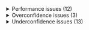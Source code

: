 <details>
<summary>Performance issues (12)</summary>

| Vulnerability | Level | Data slice | Metric | Transformation | Deviation | Description |
|---------------|-------|------------|--------|----------------|-----------|-------------|
| Performance | major | `Hospital_code` == 26 | Precision = 0.371 | — | -12.44% than global | For records in your dataset where `Hospital_code` == 26, the Precision is 12.44% lower than the global Precision. |
| Performance | major | `City_Code_Hospital` == 2 | Precision = 0.372 | — | -12.37% than global | For records in your dataset where `City_Code_Hospital` == 2, the Precision is 12.37% lower than the global Precision. |
| Performance | major | `Ward_Facility_Code` == "D" | Precision = 0.372 | — | -12.37% than global | For records in your dataset where `Ward_Facility_Code` == "D", the Precision is 12.37% lower than the global Precision. |
| Performance | major | `Hospital_code` == 11 | Precision = 0.373 | — | -12.10% than global | For records in your dataset where `Hospital_code` == 11, the Precision is 12.1% lower than the global Precision. |
| Performance | medium | `Ward_Facility_Code` == "A" | Precision = 0.384 | — | -9.38% than global | For records in your dataset where `Ward_Facility_Code` == "A", the Precision is 9.38% lower than the global Precision. |
| Performance | medium | `City_Code_Hospital` == 3 | Precision = 0.388 | — | -8.56% than global | For records in your dataset where `City_Code_Hospital` == 3, the Precision is 8.56% lower than the global Precision. |
| Performance | medium | `Hospital_type_code` == "b" | Precision = 0.391 | — | -7.72% than global | For records in your dataset where `Hospital_type_code` == "b", the Precision is 7.72% lower than the global Precision. |
| Performance | medium | `Hospital_type_code` == "c" | Precision = 0.394 | — | -7.07% than global | For records in your dataset where `Hospital_type_code` == "c", the Precision is 7.07% lower than the global Precision. |
| Performance | medium | `Ward_Type` == "S" | Precision = 0.396 | — | -6.70% than global | For records in your dataset where `Ward_Type` == "S", the Precision is 6.7% lower than the global Precision. |
| Performance | medium | `City_Code_Patient` == 5.000 | Precision = 0.396 | — | -6.64% than global | For records in your dataset where `City_Code_Patient` == 5.000, the Precision is 6.64% lower than the global Precision. |
| Performance | medium | `Type of Admission` == "Emergency" | Precision = 0.400 | — | -5.60% than global | For records in your dataset where `Type of Admission` == "Emergency", the Precision is 5.6% lower than the global Precision. |
| Performance | medium | `Hospital_region_code` == "Z" | Precision = 0.402 | — | -5.28% than global | For records in your dataset where `Hospital_region_code` == "Z", the Precision is 5.28% lower than the global Precision. |


</details>
<details>
<summary>Overconfidence issues (3)</summary>

| Vulnerability | Level | Data slice | Metric | Transformation | Deviation | Description |
|---------------|-------|------------|--------|----------------|-----------|-------------|
| Overconfidence | medium | `Bed Grade` == 2.000 | Overconfidence rate = 0.630 | — | +17.73% than global | For records in your dataset where `Bed Grade` == 2.000, we found a significantly higher number of overconfident wrong predictions (8541 samples, corresponding to 63.033210332103316% of the wrong predictions in the data slice). |
| Overconfidence | medium | `City_Code_Hospital` == 7 | Overconfidence rate = 0.626 | — | +16.95% than global | For records in your dataset where `City_Code_Hospital` == 7, we found a significantly higher number of overconfident wrong predictions (2336 samples, corresponding to 62.61056017153578% of the wrong predictions in the data slice). |
| Overconfidence | medium | `Ward_Facility_Code` == "C" | Overconfidence rate = 0.626 | — | +16.95% than global | For records in your dataset where `Ward_Facility_Code` == "C", we found a significantly higher number of overconfident wrong predictions (2336 samples, corresponding to 62.61056017153578% of the wrong predictions in the data slice). |


</details>
<details>
<summary>Underconfidence issues (13)</summary>

| Vulnerability | Level | Data slice | Metric | Transformation | Deviation | Description |
|---------------|-------|------------|--------|----------------|-----------|-------------|
| Underconfidence | major | `City_Code_Patient` == 5.000 | Overconfidence rate = 0.084 | — | +34.11% than global | For records in your dataset where `City_Code_Patient` == 5.000, we found a significantly higher number of underconfident predictions (337 samples, corresponding to 8.4% of the predictions in the data slice). |
| Underconfidence | major | `Bed Grade` == 3.000 | Overconfidence rate = 0.084 | — | +33.84% than global | For records in your dataset where `Bed Grade` == 3.000, we found a significantly higher number of underconfident predictions (1864 samples, corresponding to 8.4% of the predictions in the data slice). |
| Underconfidence | major | `Hospital_code` == 11 | Overconfidence rate = 0.084 | — | +32.87% than global | For records in your dataset where `Hospital_code` == 11, we found a significantly higher number of underconfident predictions (287 samples, corresponding to 8.4% of the predictions in the data slice). |
| Underconfidence | major | `Bed Grade` == 4.000 | Overconfidence rate = 0.083 | — | +31.46% than global | For records in your dataset where `Bed Grade` == 4.000, we found a significantly higher number of underconfident predictions (958 samples, corresponding to 8.3% of the predictions in the data slice). |
| Underconfidence | major | `Severity of Illness` == "Minor" | Overconfidence rate = 0.080 | — | +27.09% than global | For records in your dataset where `Severity of Illness` == "Minor", we found a significantly higher number of underconfident predictions (1366 samples, corresponding to 8.0% of the predictions in the data slice). |
| Underconfidence | major | `City_Code_Hospital` == 5 | Overconfidence rate = 0.076 | — | +20.88% than global | For records in your dataset where `City_Code_Hospital` == 5, we found a significantly higher number of underconfident predictions (475 samples, corresponding to 7.6% of the predictions in the data slice). |
| Underconfidence | medium | `Hospital_type_code` == "e" | Overconfidence rate = 0.075 | — | +19.12% than global | For records in your dataset where `Hospital_type_code` == "e", we found a significantly higher number of underconfident predictions (374 samples, corresponding to 7.5% of the predictions in the data slice). |
| Underconfidence | medium | `City_Code_Patient` == 7.000 | Overconfidence rate = 0.073 | — | +16.37% than global | For records in your dataset where `City_Code_Patient` == 7.000, we found a significantly higher number of underconfident predictions (351 samples, corresponding to 7.3% of the predictions in the data slice). |
| Underconfidence | medium | `Ward_Type` == "S" | Overconfidence rate = 0.072 | — | +15.08% than global | For records in your dataset where `Ward_Type` == "S", we found a significantly higher number of underconfident predictions (1130 samples, corresponding to 7.2% of the predictions in the data slice). |
| Underconfidence | medium | `Hospital_region_code` == "Z" | Overconfidence rate = 0.071 | — | +12.94% than global | For records in your dataset where `Hospital_region_code` == "Z", we found a significantly higher number of underconfident predictions (889 samples, corresponding to 7.1% of the predictions in the data slice). |
| Underconfidence | medium | `Hospital_type_code` == "c" | Overconfidence rate = 0.070 | — | +11.68% than global | For records in your dataset where `Hospital_type_code` == "c", we found a significantly higher number of underconfident predictions (644 samples, corresponding to 7.0% of the predictions in the data slice). |
| Underconfidence | medium | `City_Code_Hospital` == 2 | Overconfidence rate = 0.070 | — | +10.96% than global | For records in your dataset where `City_Code_Hospital` == 2, we found a significantly higher number of underconfident predictions (722 samples, corresponding to 7.0% of the predictions in the data slice). |
| Underconfidence | medium | `Ward_Facility_Code` == "D" | Overconfidence rate = 0.070 | — | +10.96% than global | For records in your dataset where `Ward_Facility_Code` == "D", we found a significantly higher number of underconfident predictions (722 samples, corresponding to 7.0% of the predictions in the data slice). |


</details>
